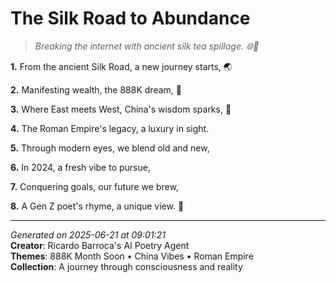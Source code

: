 # The Silk Road to Abundance

> *Breaking the internet with ancient silk tea spillage. 🌐🍵*

**1.** From the ancient Silk Road, a new journey starts, 🌏


**2.** Manifesting wealth, the 888K dream, 🎢


**3.** Where East meets West, China's wisdom sparks, 🏮


**4.** The Roman Empire's legacy, a luxury in sight.


**5.** Through modern eyes, we blend old and new,


**6.** In 2024, a fresh vibe to pursue,


**7.** Conquering goals, our future we brew,


**8.** A Gen Z poet's rhyme, a unique view. 🦋



---

*Generated on 2025-06-21 at 09:01:21*  
**Creator**: Ricardo Barroca's AI Poetry Agent  
**Themes**: 888K Month Soon • China Vibes • Roman Empire  
**Collection**: A journey through consciousness and reality